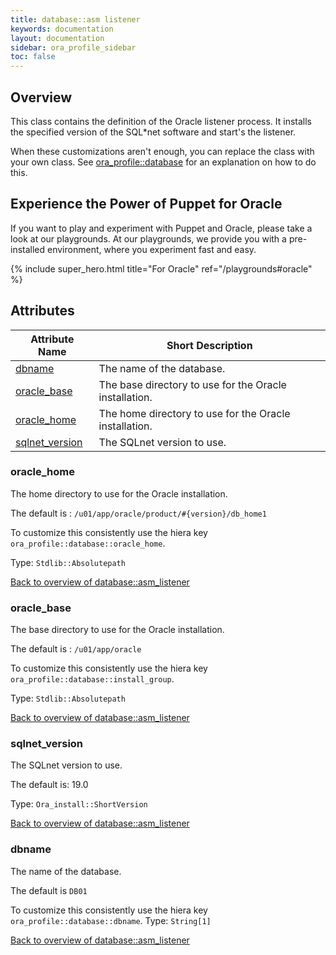 ```yaml
---
title: database::asm listener
keywords: documentation
layout: documentation
sidebar: ora_profile_sidebar
toc: false
---
```

## Overview

This class contains the definition of the Oracle listener process. It installs the specified version of the SQL*net software and start's the listener.

When these customizations aren't enough, you can replace the class with your own class. See [ora_profile::database](./database.html) for an explanation on how to do this.






## Experience the Power of Puppet for Oracle

If you want to play and experiment with Puppet and Oracle, please take a look at our playgrounds. At our playgrounds, we provide you with a pre-installed environment, where you experiment fast and easy.

{% include super_hero.html title="For Oracle" ref="/playgrounds#oracle" %}


## Attributes



Attribute Name                                           | Short Description                                      |
-------------------------------------------------------- | ------------------------------------------------------ |
[dbname](#database::asm_listener_dbname)                 | The name of the database.                              |
[oracle_base](#database::asm_listener_oracle_base)       | The base directory to use for the Oracle installation. |
[oracle_home](#database::asm_listener_oracle_home)       | The home directory to use for the Oracle installation. |
[sqlnet_version](#database::asm_listener_sqlnet_version) | The SQLnet version to use.                             |




### oracle_home<a name='database::asm_listener_oracle_home'>

The home directory to use for the Oracle installation.

The default is : `/u01/app/oracle/product/#{version}/db_home1`

To customize this consistently use the hiera key `ora_profile::database::oracle_home`.


Type: `Stdlib::Absolutepath`


[Back to overview of database::asm_listener](#attributes)

### oracle_base<a name='database::asm_listener_oracle_base'>

The base directory to use for the Oracle installation.

The default is : `/u01/app/oracle`

To customize this consistently use the hiera key `ora_profile::database::install_group`.


Type: `Stdlib::Absolutepath`


[Back to overview of database::asm_listener](#attributes)

### sqlnet_version<a name='database::asm_listener_sqlnet_version'>

The SQLnet version to use.

The default is: 19.0

Type: `Ora_install::ShortVersion`


[Back to overview of database::asm_listener](#attributes)

### dbname<a name='database::asm_listener_dbname'>

The name of the database.

The default is `DB01`

To customize this consistently use the hiera key `ora_profile::database::dbname`.
Type: `String[1]`


[Back to overview of database::asm_listener](#attributes)
